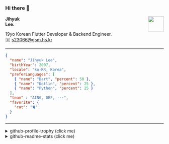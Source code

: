 ### Hi there 👋
<img src="https://github.githubassets.com/images/mona-loading-default.gif" width="50px" align="right">
</a>

**Jihyuk\
Lee.**

19yo Korean Flutter Developer & Backend Engineer.\
✉️ <s23066@gsm.hs.kr>

---

```json
{
  "name": "Jihyuk Lee",
  "birthYear": 2007,
  "locale": "ko-KR, Korea",
  "preferLanguages": [
    { "name": "Dart", "percent": 50 },
    { "name": "Kotlin", "percent": 25 },
    { "name": "Python", "percent": 25 }
  ],
  "team" : "AING, DEF, ···",
  "favorite": {
    "cat": "🐈"
  }
}
```
---
<details>
  <summary>github-profile-trophy (click me)</summary>
  
![](https://github-profile-trophy.vercel.app/?username=withJihyuk&row=1&column=8&theme=nord)
  
</details>
<details>
  <summary>github-readme-stats (click me)</summary>
  
<!--START_SECTION:waka-->
![Code Time](http://img.shields.io/badge/Code%20Time-810%20hrs%202%20mins-blue)

![Lines of code](https://img.shields.io/badge/%EC%A0%80%EB%8A%94%20%EC%97%AC%ED%83%9C%EA%B9%8C%EC%A7%80%20-755.9%20thousand%20%EC%A4%84%EC%9D%98%20%EC%BD%94%EB%93%9C%EB%A5%BC%20%EC%9E%91%EC%84%B1%ED%96%88%EC%96%B4%EC%9A%94.-blue)

**저는 아침형 인간이에요. 🐤** 

```text
🌞 아침                     756 commits         █████░░░░░░░░░░░░░░░░░░░░   19.25 % 
🌆 낮　                     1387 commits        █████████░░░░░░░░░░░░░░░░   35.31 % 
🌃 저녁                     1431 commits        █████████░░░░░░░░░░░░░░░░   36.43 % 
🌙 밤　                     354 commits         ██░░░░░░░░░░░░░░░░░░░░░░░   09.01 % 
```


📊 **저는 이번주를 이렇게 시간을 보냈어요.** 

```text
🕑︎ Timezone: Asia/Seoul

💬 프로그래밍 언어들: 
Kotlin                   15 hrs 21 mins      ██████████████████░░░░░░░   72.82 % 
Dart                     3 hrs 15 mins       ████░░░░░░░░░░░░░░░░░░░░░   15.44 % 
YAML                     1 hr 51 mins        ██░░░░░░░░░░░░░░░░░░░░░░░   08.83 % 
Bash                     8 mins              ░░░░░░░░░░░░░░░░░░░░░░░░░   00.68 % 
Properties               7 mins              ░░░░░░░░░░░░░░░░░░░░░░░░░   00.59 % 

🔥 에디터들: 
IntelliJ IDEA            16 hrs 53 mins      ████████████████████░░░░░   80.09 % 
VS Code                  4 hrs 11 mins       █████░░░░░░░░░░░░░░░░░░░░   19.91 % 

💻 운영 체제들: 
Mac                      21 hrs 5 mins       █████████████████████████   100.00 % 
```


 Last Updated on 14/04/2025 18:52:24 UTC
<!--END_SECTION:waka-->

</details>

</div>

